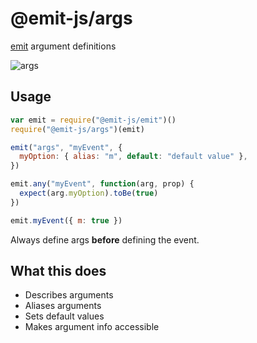 # @emit-js/args

[emit](https://github.com/emit-js/emit#readme) argument definitions

![args](args.gif)

## Usage

```js
var emit = require("@emit-js/emit")()
require("@emit-js/args")(emit)

emit("args", "myEvent", {
  myOption: { alias: "m", default: "default value" },
})

emit.any("myEvent", function(arg, prop) {
  expect(arg.myOption).toBe(true)
})

emit.myEvent({ m: true })
```

Always define args **before** defining the event.

## What this does

- Describes arguments
- Aliases arguments
- Sets default values
- Makes argument info accessible
